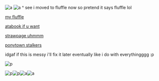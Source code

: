 ![a](https://c.tenor.com/wMg9BNOHJDsAAAAd/tenor.gif)
![a](https://i.postimg.cc/SK706shy/cooltext467683544736260.gif)
^ see i moved to fluffle now so pretend it says fluffle lol

[my fluffle](https://fluffle.cc/reikoga)

[atabook if u want](https://sniide.atabook.org/)

[strawpage uhmmm](https://sniide.straw.page/)

[ponytown stalkers](https://rentry.co/shingancrimzon)

idgaf if this is messy i'll fix it later eventually like i do with everythingggg :p

![p](https://c.tenor.com/kQYXoHrXO3kAAAAd/tenor.gif)

![p](https://i.postimg.cc/NjybmZjV/picmix-com-2463325.png)![p](https://i.postimg.cc/J045n2Fp/picmix-com-2474219.jpg)![a](https://i.postimg.cc/VsDFTzSp/picmix-com-2453978.gif)![a](https://i.postimg.cc/bw2Hsb6f/picmix-com-2474217.gif)

